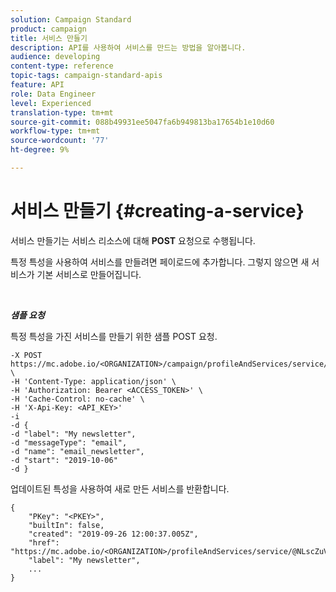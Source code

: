 ```yaml
---
solution: Campaign Standard
product: campaign
title: 서비스 만들기
description: API를 사용하여 서비스를 만드는 방법을 알아봅니다.
audience: developing
content-type: reference
topic-tags: campaign-standard-apis
feature: API
role: Data Engineer
level: Experienced
translation-type: tm+mt
source-git-commit: 088b49931ee5047fa6b949813ba17654b1e10d60
workflow-type: tm+mt
source-wordcount: '77'
ht-degree: 9%

---
```



# 서비스 만들기 {#creating-a-service}

서비스 만들기는 서비스 리소스에 대해 **POST** 요청으로 수행됩니다.

특정 특성을 사용하여 서비스를 만들려면 페이로드에 추가합니다. 그렇지 않으면 새 서비스가 기본 서비스로 만들어집니다.

<br/>

***샘플 요청***

특정 특성을 가진 서비스를 만들기 위한 샘플 POST 요청.

```
-X POST https://mc.adobe.io/<ORGANIZATION>/campaign/profileAndServices/service/ \
-H 'Content-Type: application/json' \
-H 'Authorization: Bearer <ACCESS_TOKEN>' \
-H 'Cache-Control: no-cache' \
-H 'X-Api-Key: <API_KEY>'
-i
-d {
-d "label": "My newsletter",
-d "messageType": "email",
-d "name": "email_newsletter",
-d "start": "2019-10-06"
-d }
```

업데이트된 특성을 사용하여 새로 만든 서비스를 반환합니다.

```
{
    "PKey": "<PKEY>",
    "builtIn": false,
    "created": "2019-09-26 12:00:37.005Z",
    "href": "https://mc.adobe.io/<ORGANIZATION>/profileAndServices/service/@NLscZuVHxdVu9rPftvrMWFfR1zRIxQGswSOmGLrK09JTF_iWhB0JCUHEndA_vvy__k9mzOYa5NVkcWDcrK8qGh0wygahX9kRcD44kiWWSEceShn3",
    "label": "My newsletter",
    ...
}
```
